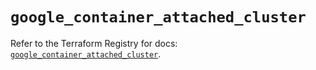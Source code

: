# `google_container_attached_cluster`

Refer to the Terraform Registry for docs: [`google_container_attached_cluster`](https://registry.terraform.io/providers/hashicorp/google/5.40.0/docs/resources/container_attached_cluster).
